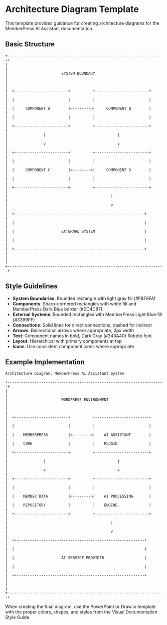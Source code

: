 # Architecture Diagram Template

This template provides guidance for creating architecture diagrams for the MemberPress AI Assistant documentation.

## Basic Structure

```
+----------------------------------------------------------------------+
|                                                                      |
|                        SYSTEM BOUNDARY                               |
|                                                                      |
|  +------------------------+          +------------------------+      |
|  |                        |          |                        |      |
|  |     COMPONENT A        |<-------->|     COMPONENT B        |      |
|  |                        |          |                        |      |
|  +------------------------+          +------------------------+      |
|                |                                |                    |
|                v                                v                    |
|  +------------------------+          +------------------------+      |
|  |                        |          |                        |      |
|  |     COMPONENT C        |<-------->|     COMPONENT D        |      |
|  |                        |          |                        |      |
|  +------------------------+          +------------------------+      |
|                                              |                       |
|                                              v                       |
|  +----------------------------------------------------------+       |
|  |                                                          |       |
|  |                     EXTERNAL SYSTEM                      |       |
|  |                                                          |       |
|  +----------------------------------------------------------+       |
|                                                                      |
+----------------------------------------------------------------------+
```

## Style Guidelines

- **System Boundaries**: Rounded rectangle with light gray fill (#F8F9FA)
- **Components**: Sharp-cornered rectangles with white fill and MemberPress Dark Blue border (#0C4D87)
- **External Systems**: Rounded rectangles with MemberPress Light Blue fill (#3399FF)
- **Connections**: Solid lines for direct connections, dashed for indirect
- **Arrows**: Bidirectional arrows where appropriate, 2px width
- **Text**: Component names in bold, Dark Gray (#343A40) Roboto font
- **Layout**: Hierarchical with primary components at top
- **Icons**: Use consistent component icons where appropriate

## Example Implementation

```
Architecture Diagram: MemberPress AI Assistant System

+----------------------------------------------------------------------+
|                                                                      |
|                        WORDPRESS ENVIRONMENT                         |
|                                                                      |
|  +------------------------+          +------------------------+      |
|  |                        |          |                        |      |
|  |    MEMBERPRESS         |<-------->|    AI ASSISTANT        |      |
|  |    CORE                |          |    PLUGIN              |      |
|  +------------------------+          +------------------------+      |
|                |                                |                    |
|                v                                v                    |
|  +------------------------+          +------------------------+      |
|  |                        |          |                        |      |
|  |    MEMBER DATA         |<-------->|    AI PROCESSING       |      |
|  |    REPOSITORY          |          |    ENGINE              |      |
|  +------------------------+          +------------------------+      |
|                                              |                       |
|                                              v                       |
|  +----------------------------------------------------------+       |
|  |                                                          |       |
|  |                     AI SERVICE PROVIDER                  |       |
|  |                                                          |       |
|  +----------------------------------------------------------+       |
|                                                                      |
+----------------------------------------------------------------------+
```

When creating the final diagram, use the PowerPoint or Draw.io template with the proper colors, shapes, and styles from the Visual Documentation Style Guide.